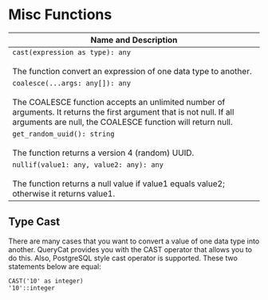 # Misc Functions

| Name and Description |
| --- |
| `cast(expression as type): any`<br /><br /> The function convert an expression of one data type to another. |
| `coalesce(...args: any[]): any`<br /><br /> The COALESCE function accepts an unlimited number of arguments. It returns the first argument that is not null. If all arguments are null, the COALESCE function will return null. |
| `get_random_uuid(): string`<br /><br /> The function returns a version 4 (random) UUID. |
| `nullif(value1: any, value2: any): any`<br /><br /> The function returns a null value if value1 equals value2; otherwise it returns value1. |

## Type Cast

There are many cases that you want to convert a value of one data type into another. QueryCat provides you with the CAST operator that allows you to do this. Also, PostgreSQL style cast operator is supported. These two statements below are equal:

```
CAST('10' as integer)
'10'::integer
```
